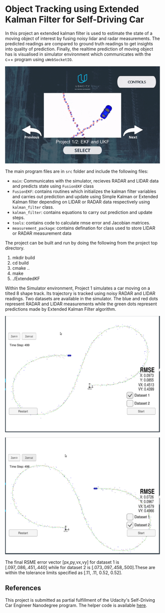 # Object Tracking using Extended Kalman Filter for Self-Driving Car

In this project an extended kalman filter is used to estimate the state of a moving object of interest by fusing noisy lidar and radar measurements. The predicted readings are compared to ground truth readings to get insights into quality of prediction. Finally, the realtime prediction of moving object has is visualised in simulator environment which communicates with the c++ program using ``uWebSocketIO``.

![Object Tracking using EFK](Results/EKF_data1.gif)

The main program files are in ``src`` folder and include the following files:
* ``main``: Communicates with the simulator, recieves RADAR and LIDAR data and predicts state using ``FusionEKF`` class
* ``FusionEKF``: contains routines which initializes the kalman filter variables and carries out prediction and update using Simple Kalman or Extended Kalman filter depending on LIDAR or RADAR data respectively using ``kalman_filter`` class.
* ``kalman_filter``: contains equations to carry out prediction and update steps.
* ``tools``: contains code to calculate rmse error and Jacobian matrices.
* ``measurement_package``: contains defination for class used to store LIDAR or RADAR measurement data


The project can be built and run by doing the following from the project top directory.

1. mkdir build
2. cd build
3. cmake ..
4. make
5. ./ExtendedKF

Within the Simulator environment, Project 1 simulates a car moving on a tilted 8 shape track. Its trajectory is tracked using noisy RADAR and LIDAR readings. Two datasets are available in the simulator. The blue and red dots represent RADAR and LIDAR measurements while the green dots represent predictions made by Extended Kalman Filter algorithm.

![Object Tracking for Dataset 1](Results/Dataset1.PNG)

![Object Tracking for Dataset 2](Results/Dataset2.PNG)

The final RSME error vector [px,py,vx,vy] for dataset 1 is [.097,.086,.451,.440] while for dataset 2 is [.073,.097,.458,.500].These are within the tolerance limits specified as [.11, .11, 0.52, 0.52].

## References
This project is submitted as partial fulfillment of the Udacity's Self-Driving Car Engineer Nanodegree program. The helper code is available [here](https://github.com/udacity/CarND-Extended-Kalman-Filter-Project).